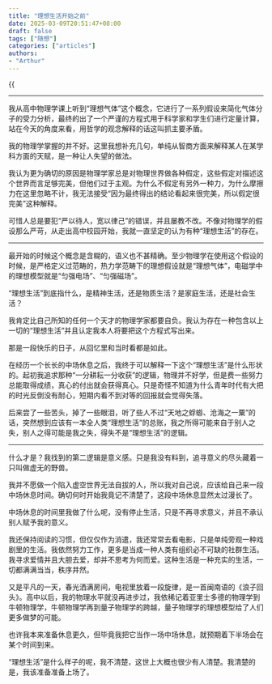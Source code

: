 ```yaml
---
title: "理想生活开始之前"
date: 2025-03-09T20:51:47+08:00
draft: false
tags: ["随想"]
categories: ["articles"]
authors:
- "Arthur"
---
```


{{<audio src="audios/canon_in_major_d.mp3" caption="《D大调·Canon》" autoplay="autoplay">}}

---


我从高中物理学课上听到“理想气体”这个概念，它进行了一系列假设来简化气体分子的受力分析，最终的出了一个严谨的方程式用于科学家和学生们进行定量计算，站在今天的角度来看，用哲学的观念解释的话这叫抓主要矛盾。

我的物理学掌握的并不好。这里我想补充几句，单纯从智商方面来解释某人在某学科方面的天赋，是一种让人失望的做法。

我认为更为确切的原因是物理学家总是对物理世界做各种假定，这些假定对描述这个世界而言足够完美，但他们过于主观。为什么不假定有另外一种力，为什么摩擦力在这里忽略不计，我无法接受“因为最终得出的结论看起来很完美，所以假定很完美”这种解释。

可惜人总是要犯“严以待人，宽以律己”的错误，并且屡教不改。不像对物理学的假设那么严苛，从走出高中校园开始，我就一直坚定的认为有种“理想生活”的存在。


---


最开始的时候这个概念是含糊的，语义也不甚精确。至少物理学在使用这个假设的时候，是严格定义过范畴的，热力学范畴下的理想假设就是“理想气体”，电磁学中的理想模型就是“匀强电场”、“匀强磁场”。

“理想生活”到底指什么，是精神生活，还是物质生活？是家庭生活，还是社会生活？

我肯定比自己所知的任何一个天才的物理学家都要自负。我认为存在一种包含以上一切的“理想生活”并且认定我本人将要把这个方程式写出来。

那是一段快乐的日子，从回忆里和当时看都是如此。

在经历一个长长的中场休息之后，我终于可以解释一下这个“理想生活”是什么形状的。起初我追求那种“一分耕耘一分收获”的逻辑，物理并不好学，但是费一些努力总能取得成绩，真心的付出就会获得真心。只是奇怪不知道为什么青年时代有大把的时光反倒没有耐心，短期内看不到对等的回报就会觉得失落。

后来尝了一些苦头，掉了一些眼泪，听了些人不过“天地之蜉蝣、沧海之一粟”的话，突然想到应该有一本全人类“理想生活”的总账，我之所得可能来自于别人之失，别人之得可能是我之失，得失不是“理想生活”的逻辑。


---

什么才是？我找到的第二逻辑是意义感。只是我没有料到，追寻意义的尽头藏着一只叫做虚无的野兽。

我并不愿做一个陷入虚空世界无法自拔的人，所以我对自己说，应该给自己来一段中场休息时间。确切何时开始我竟记不清楚了，这段中场休息显然太过漫长了。

中场休息的时间里我做了什么呢，没有停止生活，只是不再寻求意义，并且不承认别人赋予我的意义。

我还保持阅读的习惯，但仅仅作为消遣，我还常常去看电影，只是单纯旁观一种戏剧里的生活。我依然努力工作，更多是当成一种人类有组织必不可缺的社群生活。我寻求爱情并且大胆去爱，却并不思考为何而爱。这种生活是一种充实的生活，一切都满满当当，秩序井然。

又是平凡的一天，春光洒满房间，电视里放着一段旋律，是一首闽南语的《浪子回头》。高中以后，我的物理水平就没再进步过，我依稀记着亚里士多德的物理学到牛顿物理学，牛顿物理学再到量子物理学的跨越，量子物理学的理想模型给了人们更多做梦的可能。

也许我本来准备休息更久，但毕竟我把它当作一场中场休息，就预期着下半场会在某个时间到来。

“理想生活”是什么样子的呢，我不清楚，这世上大概也很少有人清楚。我清楚的是，我该准备准备上场了。